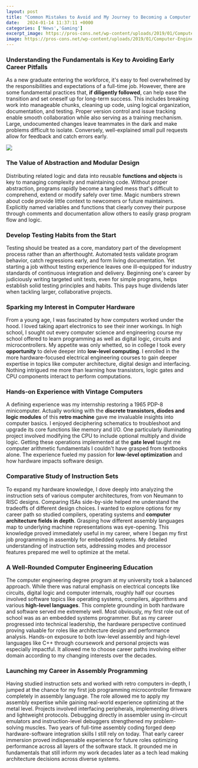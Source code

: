 ```yaml
---
layout: post
title: "Common Mistakes to Avoid and My Journey to Becoming a Computer Engineer"
date:   2024-01-14 11:37:11 +0000
categories: ['News','Gaming']
excerpt_image: https://pros-cons.net/wp-content/uploads/2019/01/Computer-Engineer.jpg
image: https://pros-cons.net/wp-content/uploads/2019/01/Computer-Engineer.jpg
---
```


### Understanding the Fundamentals is Key to Avoiding Early Career Pitfalls 
As a new graduate entering the workforce, it's easy to feel overwhelmed by the responsibilities and expectations of a full-time job. However, there are some fundamental practices that, **if diligently followed**, can help ease the transition and set oneself up for long-term success. This includes breaking work into manageable chunks, cleaning up code, using logical organization, documentation, and testing. 
Proper version control and issue tracking enable smooth collaboration while also serving as a training mechanism. Large, undocumented changes leave teammates in the dark and make problems difficult to isolate. Conversely, well-explained small pull requests allow for feedback and catch errors early. 

![](https://pros-cons.net/wp-content/uploads/2019/01/Computer-Engineer.jpg)
### The Value of Abstraction and Modular Design
Distributing related logic and data into reusable **functions and objects** is key to managing complexity and maintaining code. Without proper abstraction, programs rapidly become a tangled mess that's difficult to comprehend, extend or modify safely over time. 
Magic numbers strewn about code provide little context to newcomers or future maintainers. Explicitly named variables and functions that clearly convey their purpose through comments and documentation allow others to easily grasp program flow and logic. 
### Develop Testing Habits from the Start
Testing should be treated as a core, mandatory part of the development process rather than an afterthought. Automated tests validate program behavior, catch regressions early, and form living documentation. Yet starting a job without testing experience leaves one ill-equipped for industry standards of continuous integration and delivery. 
Beginning one's career by judiciously writing targeted unit tests, even for simple programs, helps establish solid testing principles and habits. This pays huge dividends later when tackling larger, collaborative projects.
### Sparking my Interest in Computer Hardware  
From a young age, I was fascinated by how computers worked under the hood. I loved taking apart electronics to see their inner workings. In high school, I sought out every computer science and engineering course my school offered to learn programming as well as digital logic, circuits and microcontrollers.
My appetite was only whetted, so in college I took every **opportunity** to delve deeper into **low-level computing**. I enrolled in the more hardware-focused electrical engineering courses to gain deeper expertise in topics like computer architecture, digital design and interfacing. Nothing intrigued me more than learning how transistors, logic gates and CPU components interact to perform computations. 
### Hands-on Experience with Vintage Computers
A defining experience was my internship restoring a 1965 PDP-8 minicomputer. Actually working with the **discrete transistors, diodes and logic modules** of this **retro machine** gave me invaluable insights into computer basics. I enjoyed deciphering schematics to troubleshoot and upgrade its core functions like memory and I/O. 
One particularly illuminating project involved modifying the CPU to include optional multiply and divide logic. Getting these operations implemented at the **gate level** taught me computer arithmetic fundamentals I couldn't have grasped from textbooks alone. The experience fueled my passion for **low-level optimization** and how hardware impacts software design.
### Comparative Study of Instruction Sets
To expand my hardware knowledge, I dove deeply into analyzing the instruction sets of various computer architectures, from von Neumann to RISC designs. Comparing ISAs side-by-side helped me understand the tradeoffs of different design choices. I wanted to explore options for my career path so studied compilers, operating systems and **computer architecture fields in depth**.
Grasping how different assembly languages map to underlying machine representations was eye-opening. This knowledge proved immediately useful in my career, where I began my first job programming in assembly for embedded systems. My detailed understanding of instruction sets, addressing modes and processor features prepared me well to optimize at the metal.  
### A Well-Rounded Computer Engineering Education 
The computer engineering degree program at my university took a balanced approach. While there was natural emphasis on electrical concepts like circuits, digital logic and computer internals, roughly half our courses involved software topics like operating systems, compilers, algorithms and various **high-level languages**. 
This complete grounding in both hardware and software served me extremely well. Most obviously, my first role out of school was as an embedded systems programmer. But as my career progressed into technical leadership, the hardware perspective continued proving valuable for roles like architecture design and performance analysis. 
Hands-on exposure to both low-level assembly and high-level languages like C++ through coursework and personal projects was especially impactful. It allowed me to choose career paths involving either domain according to my changing interests over the decades.
### Launching my Career in Assembly Programming
Having studied instruction sets and worked with retro computers in-depth, I jumped at the chance for my first job programming microcontroller firmware completely in assembly language. The role allowed me to apply my assembly expertise while gaining real-world experience optimizing at the metal level. 
Projects involved interfacing peripherals, implementing drivers and lightweight protocols. Debugging directly in assembler using in-circuit emulators and instruction-level debuggers strengthened my problem-solving muscles. Two years of full-time assembly coding forged deep hardware-software integration skills I still rely on today.
That early career immersion proved indispensable experience for future roles optimizing performance across all layers of the software stack. It grounded me in fundamentals that still inform my work decades later as a tech lead making architecture decisions across diverse systems.